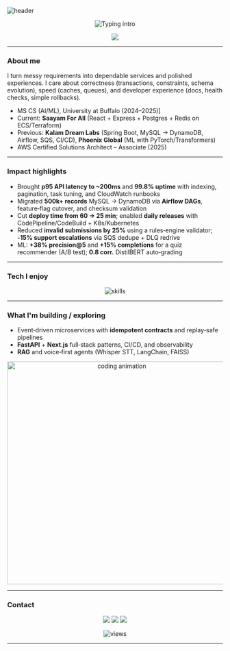 ![header](https://capsule-render.vercel.app/api?type=waving\&height=220\&text=Sai%20Sampath%20Chinthapalli\&fontSize=36\&fontAlign=50\&fontAlignY=36\&color=0:06B6D4,100:7C3AED\&fontColor=ffffff\&animation=twinkling)

<p align="center">
  <img src="https://readme-typing-svg.demolab.com?font=Fira+Code&size=22&pause=1100&center=true&vCenter=true&width=900&lines=Backend+SDE+%E2%80%A2+Event%E2%80%91Driven+Systems+%E2%80%A2+AI%2FML;FastAPI+%7C+PostgreSQL+%7C+Redis+%7C+Docker+%7C+AWS;Next.js+%7C+TypeScript+%7C+Tailwind;Idempotent+events%2C+observability%2C+developer+experience" alt="Typing intro" />
</p>

<p align="center">
  <!-- Replace with your own GIF stored in this repo (e.g., /assets/hero.gif) -->
  <img src="https://raw.githubusercontent.com/Anmol-Baranwal/Cool-GIFs-For-GitHub/main/gifs/filename.gif" />
</p>

---

### About me

I turn messy requirements into dependable services and polished experiences. I care about correctness (transactions, constraints, schema evolution), speed (caches, queues), and developer experience (docs, health checks, simple rollbacks).

* MS CS (AI/ML), University at Buffalo (2024–2025)]
* Current: **Saayam For All** (React + Express + Postgres + Redis on ECS/Terraform)
* Previous: **Kalam Dream Labs** (Spring Boot, MySQL → DynamoDB, Airflow, SQS, CI/CD), **Phoenix Global** (ML with PyTorch/Transformers)
* AWS Certified Solutions Architect – Associate (2025)

---

### Impact highlights

* Brought **p95 API latency to \~200ms** and **99.8% uptime** with indexing, pagination, task tuning, and CloudWatch runbooks
* Migrated **500k+ records** MySQL → DynamoDB via **Airflow DAGs**, feature‑flag cutover, and checksum validation
* Cut **deploy time from 60 → 25 min**; enabled **daily releases** with CodePipeline/CodeBuild + K8s/Kubernetes
* Reduced **invalid submissions by 25%** using a rules‑engine validator; **‑15% support escalations** via SQS dedupe + DLQ redrive
* ML: **+38% precision\@5** and **+15% completions** for a quiz recommender (A/B test); **0.8 corr.** DistilBERT auto‑grading

---

### Tech I enjoy

<p align="center">
  <img src="https://skillicons.dev/icons?i=python,fastapi,flask,postgres,redis,docker,aws,terraform,airflow,linux,git,githubactions,java,spring,ts,nodejs,express,nextjs,react,tailwind,prisma,pytorch,sklearn,pandas,numpy&perline=12" alt="skills" />
</p>

---

### What I'm building / exploring

* Event‑driven microservices with **idempotent contracts** and replay‑safe pipelines
* **FastAPI** + **Next.js** full‑stack patterns, CI/CD, and observability
* **RAG** and voice‑first agents (Whisper STT, LangChain, FAISS)

<p align="center">
  <!-- Optional secondary GIF (replace path with an asset in your repo) -->
  <img src="https://media.giphy.com/media/v1.Y2lkPTc5MGI3NjExb2k4Z2h3aHFxYzZzM3k2M3c2bXBwdXBjMGNwN2RyZmw2bmVrbzQxeSZjdD1n/coxQHKASG60HrHtvkt/giphy.gif" width="520" alt="coding animation" />
</p>

---

### Contact

<p align="center">
  <!-- Replace # with your actual links -->
  <a href="#"><img src="https://img.shields.io/badge/LinkedIn-0A66C2?logo=linkedin&logoColor=white" /></a>
  <a href="mailto:your.name@email.com"><img src="https://img.shields.io/badge/Email-D14836?logo=gmail&logoColor=white" /></a>
  <a href="#"><img src="https://img.shields.io/badge/X-000000?logo=x&logoColor=white" /></a>
</p>

<p align="center">
  <img src="https://komarev.com/ghpvc/?username=sampath-009&style=flat" alt="views" />
</p>

---

<!-- Implementation notes (not visible on profile):
1) Repo must be named exactly your username: sampath-009. Put this text in README.md at repo root.
2) For GIFs, add files under /assets and update the <img src> paths accordingly.
3) To keep it link‑free, avoid adding direct project links; pin repos instead via Profile → Customize your pins.
4) Tweak colors by changing the capsule-render color gradient and the typing SVG lines.
-->
